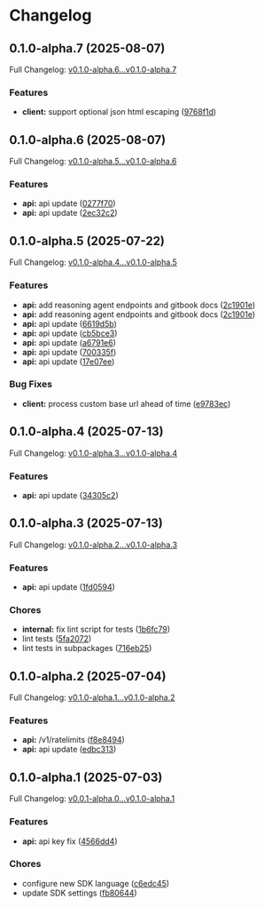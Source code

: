 # Changelog

## 0.1.0-alpha.7 (2025-08-07)

Full Changelog: [v0.1.0-alpha.6...v0.1.0-alpha.7](https://github.com/The-Swarm-Corporation/swarms-client-go/compare/v0.1.0-alpha.6...v0.1.0-alpha.7)

### Features

* **client:** support optional json html escaping ([9768f1d](https://github.com/The-Swarm-Corporation/swarms-client-go/commit/9768f1d70843d5e9da626aea94209ef4dc96ebd6))

## 0.1.0-alpha.6 (2025-08-07)

Full Changelog: [v0.1.0-alpha.5...v0.1.0-alpha.6](https://github.com/The-Swarm-Corporation/swarms-client-go/compare/v0.1.0-alpha.5...v0.1.0-alpha.6)

### Features

* **api:** api update ([0277f70](https://github.com/The-Swarm-Corporation/swarms-client-go/commit/0277f7020459e8702b3a30d13495086bdc31180a))
* **api:** api update ([2ec32c2](https://github.com/The-Swarm-Corporation/swarms-client-go/commit/2ec32c277d928f52998d39cf9e0a7abd1518aa6c))

## 0.1.0-alpha.5 (2025-07-22)

Full Changelog: [v0.1.0-alpha.4...v0.1.0-alpha.5](https://github.com/The-Swarm-Corporation/swarms-client-go/compare/v0.1.0-alpha.4...v0.1.0-alpha.5)

### Features

* **api:** add reasoning agent endpoints and gitbook docs ([2c1901e](https://github.com/The-Swarm-Corporation/swarms-client-go/commit/2c1901ec425d0e9bf511606357789201de9fa7d9))
* **api:** add reasoning agent endpoints and gitbook docs ([2c1901e](https://github.com/The-Swarm-Corporation/swarms-client-go/commit/2c1901ec425d0e9bf511606357789201de9fa7d9))
* **api:** api update ([6619d5b](https://github.com/The-Swarm-Corporation/swarms-client-go/commit/6619d5baf9936036f43dcdcace52fbdaa6143b47))
* **api:** api update ([cb5bce3](https://github.com/The-Swarm-Corporation/swarms-client-go/commit/cb5bce34d31afcf643e1aebbd08962fd262d8d8f))
* **api:** api update ([a6791e6](https://github.com/The-Swarm-Corporation/swarms-client-go/commit/a6791e6f0f19a7e947f5f345849ca770b2826636))
* **api:** api update ([700335f](https://github.com/The-Swarm-Corporation/swarms-client-go/commit/700335f9aacba005b6209a3f30c42eb2fc1c0109))
* **api:** api update ([17e07ee](https://github.com/The-Swarm-Corporation/swarms-client-go/commit/17e07eed3911c8133b59ef31ec95e8c8e0cd1f2d))


### Bug Fixes

* **client:** process custom base url ahead of time ([e9783ec](https://github.com/The-Swarm-Corporation/swarms-client-go/commit/e9783ec7e4d626a4a84530baa0f1ffaef4c39590))

## 0.1.0-alpha.4 (2025-07-13)

Full Changelog: [v0.1.0-alpha.3...v0.1.0-alpha.4](https://github.com/The-Swarm-Corporation/swarms-client-go/compare/v0.1.0-alpha.3...v0.1.0-alpha.4)

### Features

* **api:** api update ([34305c2](https://github.com/The-Swarm-Corporation/swarms-client-go/commit/34305c252849a8db32576c4f64ec762fb7f1291b))

## 0.1.0-alpha.3 (2025-07-13)

Full Changelog: [v0.1.0-alpha.2...v0.1.0-alpha.3](https://github.com/The-Swarm-Corporation/swarms-client-go/compare/v0.1.0-alpha.2...v0.1.0-alpha.3)

### Features

* **api:** api update ([1fd0594](https://github.com/The-Swarm-Corporation/swarms-client-go/commit/1fd05942df449475fc29a4537b69ff9aa4c87578))


### Chores

* **internal:** fix lint script for tests ([1b6fc79](https://github.com/The-Swarm-Corporation/swarms-client-go/commit/1b6fc79b968863a977598be57aeae5055b13ade7))
* lint tests ([5fa2072](https://github.com/The-Swarm-Corporation/swarms-client-go/commit/5fa207261ad9b382465bdc4dae6f421d614b5ba4))
* lint tests in subpackages ([716eb25](https://github.com/The-Swarm-Corporation/swarms-client-go/commit/716eb254021a48a14b12a2ecf942c2fe16ca7821))

## 0.1.0-alpha.2 (2025-07-04)

Full Changelog: [v0.1.0-alpha.1...v0.1.0-alpha.2](https://github.com/The-Swarm-Corporation/swarms-client-go/compare/v0.1.0-alpha.1...v0.1.0-alpha.2)

### Features

* **api:** /v1/ratelimits ([f8e8494](https://github.com/The-Swarm-Corporation/swarms-client-go/commit/f8e8494556731e453520b736c0c589d43b2ef323))
* **api:** api update ([edbc313](https://github.com/The-Swarm-Corporation/swarms-client-go/commit/edbc3131ab23e18f7482d92b000da390c3ef7f5d))

## 0.1.0-alpha.1 (2025-07-03)

Full Changelog: [v0.0.1-alpha.0...v0.1.0-alpha.1](https://github.com/The-Swarm-Corporation/swarms-client-go/compare/v0.0.1-alpha.0...v0.1.0-alpha.1)

### Features

* **api:** api key fix ([4566dd4](https://github.com/The-Swarm-Corporation/swarms-client-go/commit/4566dd48915c822fcd492a4090e2f33e06025c01))


### Chores

* configure new SDK language ([c6edc45](https://github.com/The-Swarm-Corporation/swarms-client-go/commit/c6edc456282fd94f85f66144e92281a23ef1cffc))
* update SDK settings ([fb80644](https://github.com/The-Swarm-Corporation/swarms-client-go/commit/fb80644d4c243bd7313f5b862d5159eb39aa5eed))
